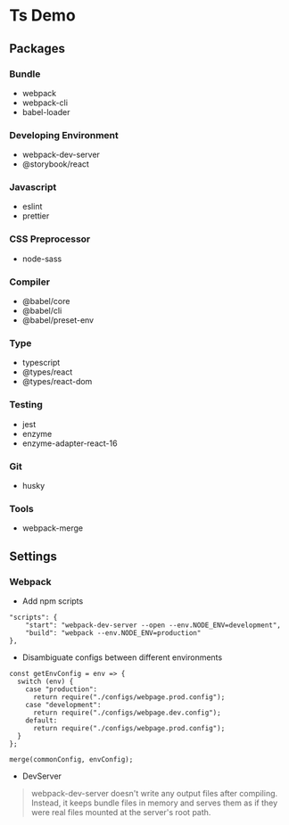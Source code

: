 # Ts Demo

## Packages

### Bundle

- webpack
- webpack-cli
- babel-loader

### Developing Environment

- webpack-dev-server
- @storybook/react

### Javascript

- eslint
- prettier

### CSS Preprocessor

- node-sass

### Compiler

- @babel/core
- @babel/cli
- @babel/preset-env

### Type

- typescript
- @types/react
- @types/react-dom

### Testing

- jest
- enzyme
- enzyme-adapter-react-16

### Git

- husky

### Tools

- webpack-merge

## Settings

### Webpack

- Add npm scripts

```
"scripts": {
    "start": "webpack-dev-server --open --env.NODE_ENV=development",
    "build": "webpack --env.NODE_ENV=production"
},
```

- Disambiguate configs between different environments

```
const getEnvConfig = env => {
  switch (env) {
    case "production":
      return require("./configs/webpage.prod.config");
    case "development":
      return require("./configs/webpage.dev.config");
    default:
      return require("./configs/webpage.prod.config");
  }
};

merge(commonConfig, envConfig);
```

- DevServer

> webpack-dev-server doesn't write any output files after compiling.
> Instead, it keeps bundle files in memory and serves them as if they
> were real files mounted at the server's root path.
